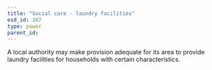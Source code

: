 ```yaml
---
title: "Social care - laundry facilities"
esd_id: 387
type: power
parent_id:  
---
```


A local authority may make provision adequate for its area to provide laundry facilities for households with certain characteristics.

